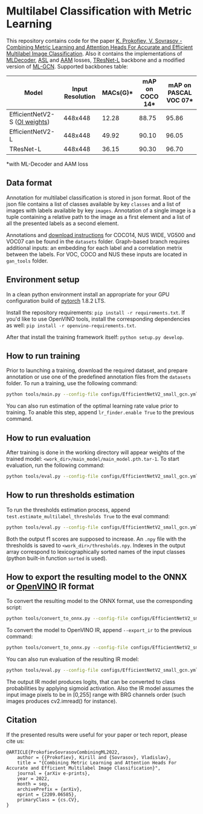 # **Multilabel Classification with Metric Learning**

This repository contains code for the paper [K. Prokofiev, V. Sovrasov - Combining Metric Learning and Attention Heads For Accurate and Efficient Multilabel Image Classification](https://arxiv.org/abs/2209.06585).
Also it contains the implementations of [MLDecoder](https://arxiv.org/abs/2111.12933),
[ASL](https://arxiv.org/abs/2009.14119) and [AAM](https://arxiv.org/abs/2209.06585) losses, [TResNet-L](https://arxiv.org/abs/2003.13630) backbone and a modified version of [ML-GCN](https://arxiv.org/abs/1904.03582).
Supported backbones table:

Model         | Input Resolution | MACs(G)* | mAP on COCO 14* | mAP on PASCAL VOC 07*
---           |---               |---        |---      |---
EfficientNetV2-S ([OI weights](https://drive.google.com/uc?export=download&id=1N0t0eShJS3L1cDiY8HTweKfPKJ55h141))       |448x448           | 12.28    | 88.75       | 95.86
EfficientNetV2-L                 |448x448     | 49.92    | 90.10       | 96.05
TResNet-L                        |448x448     | 36.15    | 90.30       | 96.70

*with ML-Decoder and AAM loss

## Data format
Annotation for multilabel classification is stored in json format.
Root of the json file contains a list of classes available by key `classes` and
a list of images with labels available by key `images`. Annotation of a single
image is a tuple containing a relative path to the image as a first element and a list of all
the presented labels as a second element.

Annotations and [download instructions](./datasets/README.md) for COCO14, NUS WIDE, VG500 and VOC07 can be found in the `datasets` folder.
Graph-based branch requires additional inputs: an embedding for each label and a correlation metrix between the labels. For
VOC, COCO and NUS these inputs are located in `gan_tools` folder.

## Environment setup

In a clean python environment install an appropriate for your GPU configuration build
of [pytorch](https://pytorch.org/get-started/locally/) 1.8.2 LTS.

Install the repository requirements: `pip install -r requirements.txt`.
If you'd like to use OpenVINO tools, install the corresponding dependencies as well: `pip install -r openvino-requirements.txt`.

After that install the training framework itself: `python setup.py develop`.

## How to run training

Prior to launching a training, download the required dataset, and prepare annotation or
use one of the predefined annotation files from the `datasets` folder.
To run a training, use the following command:
```bash
python tools/main.py --config-file configs/EfficientNetV2_small_gcn.yml --gpu-num 1 custom_datasets.roots "['<data_root>/train.json', '<data_root>/train.json']" data.save_dir <work_dir>
```
You can also run estimation of the optimal learning rate value prior to training. To anable this step, append `lr_finder.enable True` to the previous command.

## How to run evaluation
After training is done in the working directory will appear weights of the trained model:
`<work_dir>/main_model/main_model.pth.tar-1`.
To start evaluation, run the following command:
```bash
python tools/eval.py --config-file configs/EfficientNetV2_small_gcn.yml --gpu-num 1 custom_datasets.roots "['<data_root>/train.json', '<data_root>/train.json']" model.load_weights <work_dir>/main_model/main_model.pth.tar-1
```

## How to run thresholds estimation

To run the thresholds estimation process, append `test.estimate_multilabel_thresholds True` to the eval command:
```bash
python tools/eval.py --config-file configs/EfficientNetV2_small_gcn.yml --gpu-num 1 custom_datasets.roots "['<data_root>/train.json', '<data_root>/train.json']" model.load_weights <work_dir>/main_model/main_model.pth.tar-1 test.estimate_multilabel_thresholds True
```
Both the output f1 scores are supposed to increase. An `.npy` file with the thresholds is saved to `<work_dir>/thresholds.npy`. Indexes in the output array correspond to lexicographically sorted names of the input classes (python built-in function `sorted` is used).


## How to export the resulting model to the ONNX or [OpenVINO](https://docs.openvino.ai/latest/index.html) IR format

To convert the resulting model to the ONNX format, use the corresponding script:
```bash
python tools/convert_to_onnx.py --config-file configs/EfficientNetV2_small_gcn.yml --disable-dyn-axes --output-name <model_name> custom_datasets.roots "['<data_root>/train.json', '<data_root>/train.json']" model.load_weights ./output/gan_efficientnetv2_s_21k/VOC/main_model/main_model.pth.tar-1
```
To convert the model to OpenVINO IR, append `--export_ir` to the previous command:
```bash
python tools/convert_to_onnx.py --config-file configs/EfficientNetV2_small_gcn.yml --disable-dyn-axes --export_ir --output-name <model_name> custom_datasets.roots "['<data_root>/train.json', '<data_root>/train.json']" model.load_weights ./output/gan_efficientnetv2_s_21k/VOC/main_model/main_model.pth.tar-1
```
You can also run evaluation of the resulting IR model:

```bash
python tools/eval.py --config-file configs/EfficientNetV2_small_gcn.yml custom_datasets.roots "['<data_root>/train.json', '<data_root>/train.json']" model.load_weights ./model.xml
```
The output IR model produces logits, that can be converted to class probabilities by applying sigmoid activation.
Also the IR model assumes the input image pixels to be in [0,255] range with BRG channels order (such images produces cv2.imread() for instance).


## Citation
If the presented results were useful for your paper or tech report, please cite us:
```
@ARTICLE{ProkofievSovrasovCombiningML2022,
    author = {{Prokofiev}, Kirill and {Sovrasov}, Vladislav},
    title = "{Combining Metric Learning and Attention Heads For Accurate and Efficient Multilabel Image Classification}",
    journal = {arXiv e-prints},
    year = 2022,
    month = sep,
    archivePrefix = {arXiv},
    eprint = {2209.06585},
    primaryClass = {cs.CV},
}
```